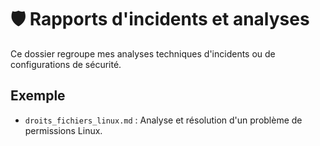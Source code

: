 # 🛡️ Rapports d'incidents et analyses
Ce dossier regroupe mes analyses techniques d'incidents ou de configurations de sécurité.

## Exemple
- `droits_fichiers_linux.md` : Analyse et résolution d'un problème de permissions Linux.
